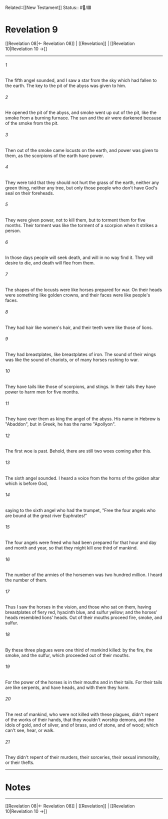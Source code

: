 Related::[[New Testament]]
Status:: #📖/🟥
# Revelation 9

[[Revelation 08|← Revelation 08]] | [[Revelation]] | [[Revelation 10|Revelation 10 →]]
***



###### 1 
The fifth angel sounded, and I saw a star from the sky which had fallen to the earth. The key to the pit of the abyss was given to him. 

###### 2 
He opened the pit of the abyss, and smoke went up out of the pit, like the smoke from a burning furnace. The sun and the air were darkened because of the smoke from the pit. 

###### 3 
Then out of the smoke came locusts on the earth, and power was given to them, as the scorpions of the earth have power. 

###### 4 
They were told that they should not hurt the grass of the earth, neither any green thing, neither any tree, but only those people who don't have God's seal on their foreheads. 

###### 5 
They were given power, not to kill them, but to torment them for five months. Their torment was like the torment of a scorpion when it strikes a person. 

###### 6 
In those days people will seek death, and will in no way find it. They will desire to die, and death will flee from them. 

###### 7 
The shapes of the locusts were like horses prepared for war. On their heads were something like golden crowns, and their faces were like people's faces. 

###### 8 
They had hair like women's hair, and their teeth were like those of lions. 

###### 9 
They had breastplates, like breastplates of iron. The sound of their wings was like the sound of chariots, or of many horses rushing to war. 

###### 10 
They have tails like those of scorpions, and stings. In their tails they have power to harm men for five months. 

###### 11 
They have over them as king the angel of the abyss. His name in Hebrew is "Abaddon", but in Greek, he has the name "Apollyon". 

###### 12 
The first woe is past. Behold, there are still two woes coming after this. 

###### 13 
The sixth angel sounded. I heard a voice from the horns of the golden altar which is before God, 

###### 14 
saying to the sixth angel who had the trumpet, "Free the four angels who are bound at the great river Euphrates!" 

###### 15 
The four angels were freed who had been prepared for that hour and day and month and year, so that they might kill one third of mankind. 

###### 16 
The number of the armies of the horsemen was two hundred million. I heard the number of them. 

###### 17 
Thus I saw the horses in the vision, and those who sat on them, having breastplates of fiery red, hyacinth blue, and sulfur yellow; and the horses' heads resembled lions' heads. Out of their mouths proceed fire, smoke, and sulfur. 

###### 18 
By these three plagues were one third of mankind killed: by the fire, the smoke, and the sulfur, which proceeded out of their mouths. 

###### 19 
For the power of the horses is in their mouths and in their tails. For their tails are like serpents, and have heads, and with them they harm. 

###### 20 
The rest of mankind, who were not killed with these plagues, didn't repent of the works of their hands, that they wouldn't worship demons, and the idols of gold, and of silver, and of brass, and of stone, and of wood; which can't see, hear, or walk. 

###### 21 
They didn't repent of their murders, their sorceries, their sexual immorality, or their thefts.

---
# Notes


***
[[Revelation 08|← Revelation 08]] | [[Revelation]] | [[Revelation 10|Revelation 10 →]]
